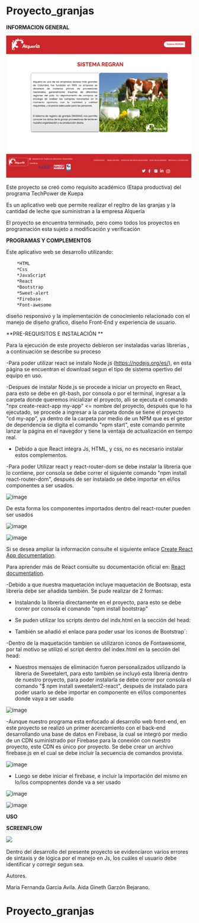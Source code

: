 
# Proyecto_granjas

**INFORMACION GENERAL**


<img src="Sistema regran.png"  width="500px"/>

Este proyecto se creó como requisito académico (Etapa productiva) del programa TechPower de Kuepa

Es un aplicativo web que permite realizar el regitro de las granjas y la cantidad de leche que suministran a la empresa Alqueria

El proyecto se encuentra terminado, pero como todos los proyectos en programación esta sujeto a modificación y verificación


**PROGRAMAS Y COMPLEMENTOS**


Este aplicativo web se desarrollo utilizando:

        *HTML
        *Css
        *JavaScript
        *React
        *Bootstrap
        *Sweet-alert
        *Firebase
        *Font-awesome
        
 diseño responsivo y la implementación de conocimiento relacionado con el manejo de diseño grafico, diseño Front-End y experiencia de usuario.
 
 
 
 **PRE-REQUISITOS E INSTALACIÓN **
 

Para la ejecución de este proyecto debieron ser instaladas varias librerias , a continuación se describe su proceso

-Para poder utilizar react se instalo Node.js (https://nodejs.org/es/), en esta página se encuentran el download segun el tipo de sistema opertivo del equipo en uso.

-Despues de instalar Node.js se procede a iniciar un proyecto en React, para esto se debe en git-bash, por consola o por el terminal, ingresar a la carpeta donde queremos inicializar el proyecto, alli se ejecuta el comando "npx create-react-app my-app" <= nombre del proyecto, después que lo ha ejecutado, se procede  a ingresar a la carpeta donde se tiene el proyecto "cd my-app", ya dentro de la carpeta por medio de un NPM que es el gestor de dependencia se digita el comando "npm start", este comando permite lanzar la página en el navegdor y tiene  la ventaja de actualización en tiempo real.

- Debido a que React integra Js, HTML, y css, no es necesario instalar  estos complementos.

-Para poder Utilizar react y react-router-dom se debe instalar la libreria que lo contiene, por consola se debe correr el siguiente comando "npm install react-router-dom", después de ser instalado se debe importar en el/los componentes a ser usados.

![image](https://user-images.githubusercontent.com/84721645/129361071-46db7e43-6420-4ccb-8d63-54c516d66ce9.png)

De esta forma los componentes importados dentro del react-router pueden ser usados 

![image](https://user-images.githubusercontent.com/84721645/129361350-0c83d9d2-6b43-4461-adf2-b4bf3c3b5c43.png)

![image](https://user-images.githubusercontent.com/84721645/129361420-8728801a-717f-4594-be1e-cebde6e7b495.png)

Si se desea ampliar la información consulte el siguiente enlace  [Create React App documentation](https://facebook.github.io/create-react-app/docs/getting-started).

Para aprender más de React consulte su documentación oficial en: [React documentation](https://reactjs.org/).


-Debido a que nuestra maquetación incluye maquetación de Bootsrap, esta libreria debe ser añadida también.  Se pude realizar de 2 formas:
  * Instalando la libreria directamente en el proyecto, para esto se debe correr por consola el comando "npm install bootstrap"
  * Se puden utilizar los scripts dentro del indx.html en la sección del head:
   
    <link href="https://cdn.jsdelivr.net/npm/bootstrap@5.0.1/dist/css/bootstrap.min.css" rel="stylesheet" integrity="sha384-    +0n0xVW2eSR5OomGNYDnhzAbDsOXxcvSN1TPprVMTNDbiYZCxYbOOl7+AMvyTG2x" crossorigin="anonymous">
    
    <script src="https://cdn.jsdelivr.net/npm/bootstrap@5.0.1/dist/js/bootstrap.bundle.min.js" integrity="sha384-gtEjrD/SeCtmISkJkNUaaKMoLD0//ElJ19smozuHV6z3Iehds+3Ulb9Bn9Plx0x4" crossorigin="anonymous"></script>
    
  * También se añadió el enlace para poder usar los iconos de Bootstrap´:
    <link rel="stylesheet" href="https://cdn.jsdelivr.net/npm/bootstrap-icons@1.5.0/font/bootstrap-icons.css">

-Dentro de la maquetación tambien se utilizaron iconos de Fontawesome, por tal motivo se utilizó el script dentro del index.html en la sección del head:

<script src="https://kit.fontawesome.com/614154dd3f.js" crossorigin="anonymous"></script>

- Nuestros mensajes de eliminación fueron personalizados utilizando la libreria de Sweetalert, para esto también se incluyó esta libreria dentro de nuestro proyecto,  para poder instalarla  se debe correr por consola el comando "$ npm install sweetalert2-react", después de instalado para poder usarlo se debe importar en componente en el/los componentes donde vaya a ser usado

![image](https://user-images.githubusercontent.com/84721645/129362713-099d65df-39e0-4648-86d7-21fe3bb12de3.png)


-Aunque nuestro programa esta enfocado al desarrollo web front-end, en este proyecto se realizó un primer acercamiento con el back-end desarrollando una base de datos en  Firebase, la cual se integró por medio de un CDN suministrado por Firebase para la conexión con nuestro proyecto,  este CDN es único por proyecto.  Se debe  crear un archivo firebase.js en el cual se debe incluir la secuencia de comandos provista.

![image](https://user-images.githubusercontent.com/84721645/129363783-a8b29cf8-7f26-43e8-bba1-0846030aedd2.png)

- Luego se debe iniciar el firebase, e incluir la importación del mismo en lo/los compopnentes donde va  a ser usado

![image](https://user-images.githubusercontent.com/84721645/129363988-3041752a-7b6b-455a-aa0a-c8445c702152.png)

![image](https://user-images.githubusercontent.com/84721645/129364121-10792397-36bc-42bb-b699-291629ff3093.png)


**USO**





**SCREENFLOW**


<img src="screenflow.png"  width="600px"/>







Dentro del desarrollo del presente proyecto se evidenciaron varios errores de sintaxis y de lógica por el manejo en Js, los cuáles el usuario debe identificar y corregir segun sea.
                     




Autores. 


Maria Fernanda Garcia Avila.
Aida Gineth Garzón Bejarano.








# Proyecto_granjas
